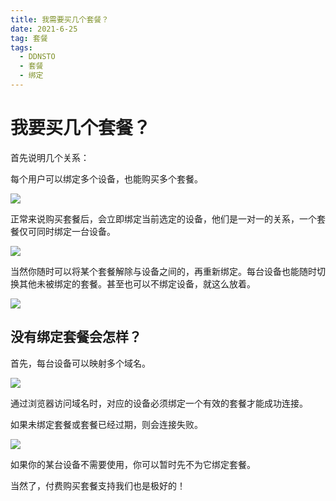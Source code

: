 ```yaml
---
title: 我需要买几个套餐？
date: 2021-6-25
tag: 套餐
tags: 
  - DDNSTO
  - 套餐
  - 绑定 
---
```

# 我要买几个套餐？
首先说明几个关系：

每个用户可以绑定多个设备，也能购买多个套餐。

![](/assets/posts/user-device-tunnel.png)

正常来说购买套餐后，会立即绑定当前选定的设备，他们是一对一的关系，一个套餐仅可同时绑定一台设备。 

![](/assets/posts/device-tunnel.png)

当然你随时可以将某个套餐解除与设备之间的，再重新绑定。每台设备也能随时切换其他未被绑定的套餐。甚至也可以不绑定设备，就这么放着。

![](/assets/posts/device-tunnel-2.png)

## 没有绑定套餐会怎样？

首先，每台设备可以映射多个域名。

![](/assets/posts/url-device.png)

通过浏览器访问域名时，对应的设备必须绑定一个有效的套餐才能成功连接。

如果未绑定套餐或套餐已经过期，则会连接失败。

![](/assets/posts/data-flow.png)

如果你的某台设备不需要使用，你可以暂时先不为它绑定套餐。

当然了，付费购买套餐支持我们也是极好的！

